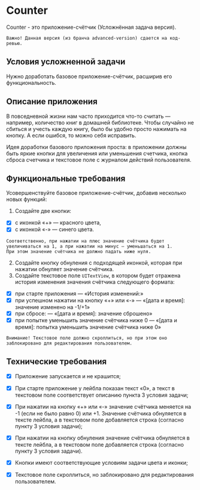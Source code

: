 # Counter
Counter - это приложение-счётчик (Усложнённая задача версия). 

```
Важно! Данная версия (из бранча advanced-version) сдается на код-ревью.
```

## **Условия усложненной задачи**
Нужно доработать базовое приложение-счётчик, расширив его функциональность. 

## **Описание приложения**

В повседневной жизни нам часто приходится что-то считать — например, количество книг в домашней библиотеке. Чтобы случайно не сбиться и учесть каждую книгу, было бы удобно просто нажимать на кнопку. А если ошибся, то можно себя исправить.

Идея доработки базового приложения проста: в приложении должны быть яркие кнопки для увеличения или уменьшения счетчика, кнопка сброса счетчика и текстовое поле с журналом действий пользователя.

## **Функциональные требования**

Усовершенствуйте базовое приложение-счётчик, добавив несколько новых функций:
1. Создайте две кнопки:
  - [x] с иконкой «+» — красного цвета,
  - [x] с иконкой «-» — синего цвета.
```
Соответственно, при нажатии на плюс значение счётчика будет увеличиваться на 1, а при нажатии на минус — уменьшаться на 1. 
При этом значение счётчика не должно падать ниже нуля.
```

2. Создайте кнопку обнуления с подходящей иконкой, которая при нажатии обнуляет значение счётчика.
3. Создайте текстовое поле `UITextView`, в котором будет отражена история изменения значения счётчика следующего формата:
  - [x] при старте приложения — «История изменений:»
  - [x] при успешном нажатии на кнопку «+» или «-» — «[дата и время]: значение изменено на -1/+1»
  - [x] при сбросе: — «[дата и время]: значение сброшено»
  - [x] при попытке уменьшить значение счётчика ниже 0 — «[дата и время]: попытка уменьшить значение счётчика ниже 0»
```
Внимание! Текстовое поле должно скроллиться, но при этом оно заблокировано для редактирования пользователем.
```

## **Технические требования**

- [x] Приложение запускается и не крашится;
- [x] При старте приложение у лейбла показан текст «0», а текст в текстовом поле соответствует описанию пункта 3 условия задачи;
- [x] При нажатии на кнопку «+» или «-» значение счётчика меняется на -1 (если не было равно 0) или +1. Значение счётчика обнуляется в тексте лейбла, а в текстовом поле добавляется строка (согласно пункту 3 условия задачи);
- [x] При нажатии на кнопку обнуления значение счётчика обнуляется в тексте лейбла, а в текстовом поле добавляется строка (согласно пункту 3 условия задачи).
- [x] Кнопки имеют соответствующие условиям задачи цвета и иконки;
- [x] Текстовое поле скроллиться, но заблокировано для редактирования пользователем.


